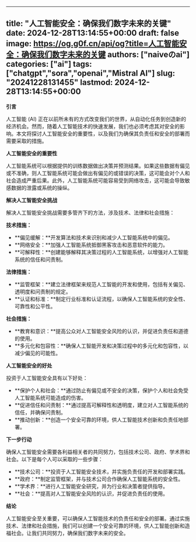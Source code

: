 
---
title: "人工智能安全：确保我们数字未来的关键"
date: 2024-12-28T13:14:55+00:00
draft: false
image: https://og.g0f.cn/api/og?title=人工智能安全：确保我们数字未来的关键
authors: ["naiveのai"]
categories: ["ai"]
tags: ["chatgpt","sora","openai","Mistral AI"]
slug: "20241228131455"
lastmod: 2024-12-28T13:14:55+00:00
---
**引言**

人工智能 (AI) 正在以前所未有的方式改变我们的世界，从自动化任务到创造新的经济机会。然而，随着人工智能技术的快速发展，我们也必须考虑其对安全的影响。本文将探讨人工智能安全的重要性，以及我们为确保其负责任和安全的部署而需要采取的措施。

**人工智能安全的重要性**

人工智能系统可以根据提供的训练数据做出决策并预测结果。如果这些数据有偏见或不准确，则人工智能系统可能会做出有偏见的或错误的决策，这可能会对个人和社会造成严重后果。此外，人工智能系统可能容易受到网络攻击，这可能会导致敏感数据的泄露或系统的操纵。

**解决人工智能安全挑战**

解决人工智能安全挑战需要多管齐下的方法，涉及技术、法律和社会措施：

**技术措施：**

* **偏见缓解：**开发算法和技术来识别和减少人工智能系统中的偏见。
* **网络安全：**加强人工智能系统抵御黑客攻击和恶意软件的能力。
* **可解释性：**创建能够解释其决策过程的人工智能系统，以增强对人工智能系统的信任和问责制。

**法律措施：**

* **监管框架：**建立法律框架来规范人工智能的开发和使用，包括有关偏见、透明度和问责制的规定。
* **认证和标准：**制定行业标准和认证流程，以确保人工智能系统的安全性、可靠性和公平性。

**社会措施：**

* **教育和意识：**提高公众对人工智能安全风险的认识，并促进负责任和道德的使用。
* **多元化和包容性：**确保人工智能开发和决策过程中的多元化和包容性，以减少偏见的可能性。

**人工智能安全的好处**

投资于人工智能安全具有以下好处：

* **保护个人和社会：**通过防止有偏见或不安全的决策，保护个人和社会免受人工智能系统可能造成的伤害。
* **促进信任和问责制：**通过提高可解释性和透明度，建立对人工智能系统的信任，并确保问责制。
* **推动创新：**创造一个安全可靠的环境，供人工智能技术创新和负责任地部署。

**下一步行动**

确保人工智能安全需要各利益相关者的共同努力，包括技术公司、政府、学术界和社会。以下是每个人可以采取的一些步骤：

* **技术公司：**投资于人工智能安全技术，并实施负责任的开发和部署实践。
* **政府：**制定监管框架，并与技术公司合作确保人工智能系统的安全性。
* **学术界：**进行人工智能安全研究，并为行业和决策者提供指导。
* **社会：**提高对人工智能安全风险的认识，并促进负责任的使用。

**结论**

人工智能安全至关重要，可以确保人工智能技术的负责任和安全的部署。通过实施技术、法律和社会措施，我们可以创建一个安全可靠的环境，供人工智能创新和造福社会。让我们共同努力，确保我们数字未来的安全。